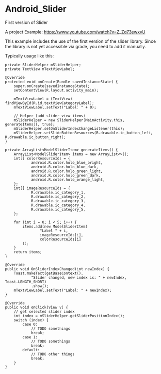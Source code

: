 # Android_Slider
First version of Slider

A project Example: https://www.youtube.com/watch?v=Z_Zq73ewxvU

This example includes the use of the first version of the slider library. Since the library is not yet accessible via grade, you need to add it manually.


Typically usage like this:


  
    private SliderHelper mSliderHelper;
    private TextView mTextViewLabel;

    @Override
    protected void onCreate(Bundle savedInstanceState) {
        super.onCreate(savedInstanceState);
        setContentView(R.layout.activity_main);

        mTextViewLabel = (TextView) findViewById(R.id.textViewCategoryLabel);
        mTextViewLabel.setText("Label: " + 0);

        // Helper (add slider view items)
        mSliderHelper = new SliderHelper(MainActivity.this, generateItems(), true);
        mSliderHelper.setOnSliderIndexChangeListener(this);
        mSliderHelper.setSlideButtonResources(R.drawable.ic_button_left, R.drawable.ic_button_right);
    }

    private ArrayList<ModelSliderItem> generateItems() {
        ArrayList<ModelSliderItem> items = new ArrayList<>();
        int[] colorResourceIds = {
                android.R.color.holo_blue_bright,
                android.R.color.holo_blue_dark,
                android.R.color.holo_green_light,
                android.R.color.holo_green_dark,
                android.R.color.holo_orange_light,
        };
        int[] imageResourceIds = {
                R.drawable.ic_category_1,
                R.drawable.ic_category_2,
                R.drawable.ic_category_3,
                R.drawable.ic_category_4,
                R.drawable.ic_category_5,
        };

        for (int i = 0; i < 5; i++) {
            items.add(new ModelSliderItem(
                    "Label " + i,
                    imageResourceIds[i],
                    colorResourceIds[i]
            ));
        }
        return items;
    }

    @Override
    public void OnSliderIndexChanged(int newIndex) {
        Toast.makeText(getBaseContext(),
                "Slider changed, new index is: " + newIndex, Toast.LENGTH_SHORT)
                .show();
        mTextViewLabel.setText("Label: " + newIndex);
    }

    @Override
    public void onClick(View v) {
        // get selected slider index
        int index = mSliderHelper.getSliderPositionIndex();
        switch (index) {
            case 0:
                // TODO somethings
                break;
            case 1:
                // TODO somethings
                break;
            default:
                // TODO other things
                break;
        }
    }
